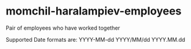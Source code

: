 # momchil-haralampiev-employees
Pair of employees who have worked together 

Supported Date formats are:
YYYY-MM-dd
YYYY/MM/dd
YYYY.MM.dd
